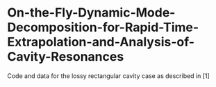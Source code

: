 # On-the-Fly-Dynamic-Mode-Decomposition-for-Rapid-Time-Extrapolation-and-Analysis-of-Cavity-Resonances
Code and data for the lossy rectangular cavity case as described in [1]

